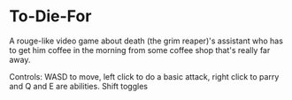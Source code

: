 # To-Die-For
A rouge-like video game about death (the grim reaper)'s assistant who has to get him coffee in the morning from some coffee shop that's really far away.

Controls:
WASD to move, left click to do a basic attack, right click to parry and Q and E are abilities. Shift toggles 
